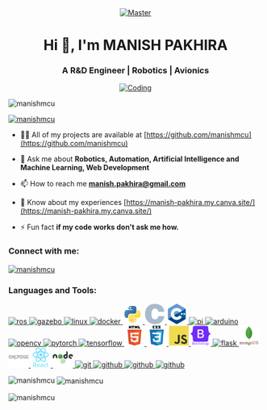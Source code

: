 <div align="center">
<a href="https://manishmcu.github.io/Personal-Website/">
  <img src="https://github.com/manishmcu/manishmcu/blob/main/git_profile.gif" alt="Master" width="600">
</a>
</div>

<h1 align="center">Hi 👋, I'm MANISH PAKHIRA</h1>
<h3 align="center"> A R&D Engineer | Robotics | Avionics </h3>

<div align="center">
<a href="https://manishmcu.github.io/Personal-Website/">
  <img src="https://github.com/manishmcu/manishmcu/blob/main/exyn-nexys-fly-through-dust.gif" alt="Coding" width="400">
</a>
</div>


<p align="left"> <img src="https://komarev.com/ghpvc/?username=manishmcu&label=Profile%20views&color=0e75b6&style=flat" alt="manishmcu" /> </p>

<p align="left"> <a href="https://github.com/ryo-ma/github-profile-trophy"><img src="https://github-profile-trophy.vercel.app/?username=manishmcu" alt="manishmcu" /></a> </p>

- 👨‍💻 All of my projects are available at [https://github.com/manishmcu](https://github.com/manishmcu)

- 💬 Ask me about **Robotics, Automation, Artificial Intelligence and Machine Learning, Web Development**

- 📫 How to reach me **manish.pakhira@gmail.com**

- 📄 Know about my experiences [https://manish-pakhira.my.canva.site/](https://manish-pakhira.my.canva.site/)

- ⚡ Fun fact **if my code works don't ask me how.**

<h3 align="left">Connect with me:</h3>
<p align="left">
<a href="https://in.linkedin.com/in/manish-pakhira-bb7333171" target="blank"><img align="center" src="https://raw.githubusercontent.com/rahuldkjain/github-profile-readme-generator/master/src/images/icons/Social/linked-in-alt.svg" alt="manishmcu" height="30" width="40" /></a>
<!-- <a href="https://www.hackerrank.com/manasgupta7624" target="blank"><img align="center" src="https://raw.githubusercontent.com/rahuldkjain/github-profile-readme-generator/master/src/images/icons/Social/hackerrank.svg" alt="manasgupta7624" height="30" width="40" /></a>
<a href="https://www.leetcode.com/manishmcu" target="blank"><img align="center" src="https://raw.githubusercontent.com/rahuldkjain/github-profile-readme-generator/master/src/images/icons/Social/leet-code.svg" alt="manishmcu" height="30" width="40" /></a> -->
</p>

<h3 align="left">Languages and Tools:</h3>
<p align="left"> 


  <a href="https://www.ros.org/" target="_blank" rel="noreferrer"> 
            <img src="https://cdn.jsdelivr.net/gh/devicons/devicon@latest/icons/ros/ros-original-wordmark.svg" alt="ros" width="40" height="40" />
    </a>       
<a href="https://gazebosim.org/home" target="_blank" rel="noreferrer"> 
       <img src="https://cdn.jsdelivr.net/gh/devicons/devicon@latest/icons/gazebo/gazebo-original-wordmark.svg" alt="gazebo" width="40" height="40"/>
  </a> 
  <a href="https://www.linux.org/" target="_blank" rel="noreferrer"> 
       <img src="https://cdn.jsdelivr.net/gh/devicons/devicon@latest/icons/linux/linux-plain.svg" alt="linux" width="40" height="40"/>
  </a> 
  <a href="https://docs.docker.com/" target="_blank" rel="noreferrer"> 
      <img src="https://cdn.jsdelivr.net/gh/devicons/devicon@latest/icons/docker/docker-original-wordmark.svg" alt="docker" width="40" height="40"/>
  </a> 
  <a href="https://www.python.org" target="_blank" rel="noreferrer"> 
    <img src="https://raw.githubusercontent.com/devicons/devicon/master/icons/python/python-original.svg" alt="python" width="40" height="40"/> 
  </a>  
  <a href="https://www.cprogramming.com/" target="_blank" rel="noreferrer"> 
    <img src="https://raw.githubusercontent.com/devicons/devicon/master/icons/c/c-original.svg" alt="c" width="40" height="40"/> 
  </a> 
  <a href="https://www.w3schools.com/cpp/" target="_blank" rel="noreferrer"> 
    <img src="https://raw.githubusercontent.com/devicons/devicon/master/icons/cplusplus/cplusplus-original.svg" alt="cplusplus" width="40" height="40"/> 
  </a> 

  <a href="https://www.raspberrypi.org/" target="_blank" rel="noreferrer">
    <img src="https://cdn.jsdelivr.net/gh/devicons/devicon@latest/icons/raspberrypi/raspberrypi-original.svg" alt="pi" width="40" height="40" />
  </a>  
      
 <a href="https://www.arduino.cc/" target="_blank" rel="noreferrer"> 
      <img src="https://cdn.jsdelivr.net/gh/devicons/devicon@latest/icons/arduino/arduino-original-wordmark.svg" alt="arduino" width="40" height="40" />
     </a>       

  <a href="https://opencv.org/" target="_blank" rel="noreferrer"> 
    <img src="https://cdn.jsdelivr.net/gh/devicons/devicon@latest/icons/opencv/opencv-original-wordmark.svg" alt="opencv" width="40" height="40"/> 
  </a> 

<a href="https://pytorch.org/" target="_blank" rel="noreferrer">
      <img src="https://cdn.jsdelivr.net/gh/devicons/devicon@latest/icons/pytorch/pytorch-original-wordmark.svg" alt="pytorch" width="40" height="40" />
  </a> 

  <a href="https://www.tensorflow.org/" target="_blank" rel="noreferrer">
      <img src="https://cdn.jsdelivr.net/gh/devicons/devicon@latest/icons/tensorflow/tensorflow-original-wordmark.svg" alt="tensorflow" width="40" height="40" />
  </a>     
  
  <a href="https://www.w3.org/html/" target="_blank" rel="noreferrer"> 
    <img src="https://raw.githubusercontent.com/devicons/devicon/master/icons/html5/html5-original-wordmark.svg" alt="html5" width="40" height="40"/> 
  </a> 
  
  <a href="https://www.w3schools.com/css/" target="_blank" rel="noreferrer"> 
    <img src="https://raw.githubusercontent.com/devicons/devicon/master/icons/css3/css3-original-wordmark.svg" alt="css3" width="40" height="40"/> 
  </a> 
  <a href="https://developer.mozilla.org/en-US/docs/Web/JavaScript" target="_blank" rel="noreferrer"> 
    <img src="https://raw.githubusercontent.com/devicons/devicon/master/icons/javascript/javascript-original.svg" alt="javascript" width="40" height="40"/> 
  </a> 
  <a href="https://getbootstrap.com" target="_blank" rel="noreferrer"> 
    <img src="https://raw.githubusercontent.com/devicons/devicon/master/icons/bootstrap/bootstrap-plain-wordmark.svg" alt="bootstrap" width="40" height="40"/>
  </a>

  <a href="https://flask.palletsprojects.com/en/3.0.x/" target="_blank" rel="noreferrer">
    <img src="https://cdn.jsdelivr.net/gh/devicons/devicon@latest/icons/flask/flask-original-wordmark.svg" alt="flask" width="40" height="40" />
  </a>
          
  <a href="https://www.mongodb.com/" target="_blank" rel="noreferrer"> 
    <img src="https://raw.githubusercontent.com/devicons/devicon/master/icons/mongodb/mongodb-original-wordmark.svg" alt="mongodb" width="40" height="40"/> 
  </a>

  <a href="https://expressjs.com" target="_blank" rel="noreferrer"> 
    <img src="https://raw.githubusercontent.com/devicons/devicon/master/icons/express/express-original-wordmark.svg" alt="express" width="40" height="40"/> 
  </a> 
  <a href="https://reactjs.org/" target="_blank" rel="noreferrer"> 
    <img src="https://raw.githubusercontent.com/devicons/devicon/master/icons/react/react-original-wordmark.svg" alt="react" width="40" height="40"/> 
  </a> 
  <a href="https://nodejs.org" target="_blank" rel="noreferrer"> 
    <img src="https://raw.githubusercontent.com/devicons/devicon/master/icons/nodejs/nodejs-original-wordmark.svg" alt="nodejs" width="40" height="40"/> 
  </a> 
  
  <a href="https://git-scm.com/" target="_blank" rel="noreferrer"> 
    <img src="https://www.vectorlogo.zone/logos/git-scm/git-scm-icon.svg" alt="git" width="40" height="40"/> 
  </a> 

<a href="https://github.com/manishmcu" target="_blank" rel="noreferrer">
      <img src="https://cdn.jsdelivr.net/gh/devicons/devicon@latest/icons/github/github-original-wordmark.svg" alt="github" width="40" height="40" />
      </a>  
<a href="https://www.st.com/en/development-tools/stm32cubemx.html" target="_blank" rel="noreferrer">
  <img src="https://wiki.stmicroelectronics.cn/stm32mpu/nsfr_img_auth.php/e/e2/ST16333_Label_STM32CubeMX.png" alt="github" width="70" height="40" />   
</a>

<a href="https://www.st.com/en/development-tools/stm32cubeide.html" target="_blank" rel="noreferrer">
  <img src="https://encrypted-tbn0.gstatic.com/images?q=tbn:ANd9GcQVKaKPh9ipG-10P-D215X5fVCAkegBEpdaDw&s" alt="github" width="50" height="40" />   
</a>


  
  
</p>

<p><img align="left" src="https://github-readme-stats.vercel.app/api/top-langs?username=manishmcu&show_icons=true&locale=en&layout=compact" alt="manishmcu" /></p>

<p>&nbsp;<img align="center" src="https://github-readme-stats.vercel.app/api?username=manishmcu&show_icons=true&locale=en" alt="manishmcu" /></p>

<p><img align="center" src="https://github-readme-streak-stats.herokuapp.com/?user=manishmcu&" alt="manishmcu" /></p>
